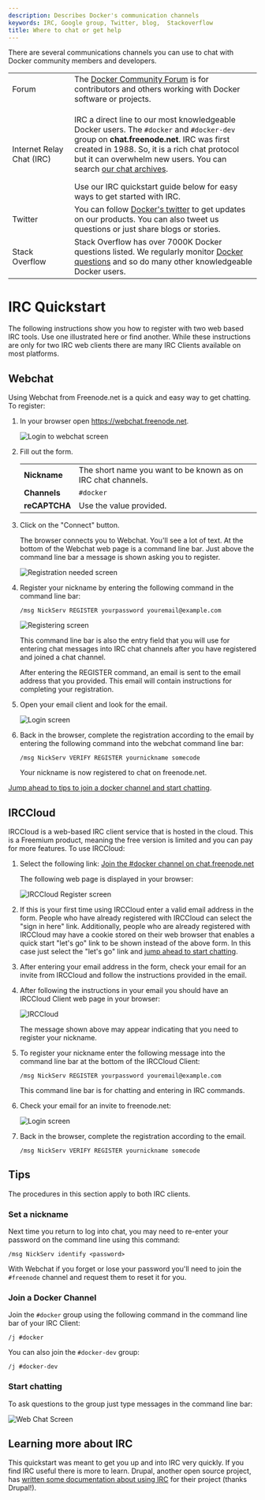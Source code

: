 ```yaml
---
description: Describes Docker's communication channels
keywords: IRC, Google group, Twitter, blog,  Stackoverflow
title: Where to chat or get help
---
```


<style type="text/css">
/* @TODO add 'no-zebra' table-style to the docs-base stylesheet */
/* Table without "zebra" striping */
.content-body table.no-zebra tr {
  background-color: transparent;
}
</style>

There are several communications channels you can use to chat with Docker
community members and developers.

<table>
  <col width="25%">
  <col width="75%">
    <tr>
    <td>Forum</td>
    <td>
      The <a href="https://forums.docker.com/"
      target="_blank">Docker Community Forum</a> is for contributors and others working with Docker software or projects.
    </td>
  </tr>
  <tr>
    <td>Internet Relay Chat (IRC)</td>
    <td>
      <p>
        IRC a direct line to our most knowledgeable Docker users.
        The <code>#docker</code> and <code>#docker-dev</code> group on
        <strong>chat.freenode.net</strong>. IRC was first created in 1988.
        So, it is a rich chat protocol but it can overwhelm new users. You can search
        <a href="https://botbot.me/freenode/docker/#" target="_blank">our chat archives</a>.
      </p>
      Use our IRC quickstart guide below for easy ways to get started with IRC.
    </td>
  </tr>
  <tr>
    <td>Twitter</td>
    <td>
      You can follow <a href="https://twitter.com/docker/" target="_blank">Docker's twitter</a>
      to get updates on our products. You can also tweet us questions or just
      share blogs or stories.
    </td>
  </tr>
  <tr>
    <td>Stack Overflow</td>
    <td>
      Stack Overflow has over 7000K Docker questions listed. We regularly
      monitor <a href="http://stackoverflow.com/search?tab=newest&q=docker" target="_blank">Docker questions</a>
      and so do many other knowledgeable Docker users.
    </td>
  </tr>
</table>


# IRC Quickstart

The following instructions show you how to register with two web based IRC
tools. Use one illustrated here or find another. While these instructions are
only for two IRC web clients there are many IRC Clients available on most
platforms.

## Webchat

Using Webchat from Freenode.net is a quick and easy way to get chatting. To
register:

1.  In your browser open <a href="https://webchat.freenode.net" target="_blank">https://webchat.freenode.net</a>.

    ![Login to webchat screen](images/irc_connect.png)

2.  Fill out the form.

    <table class="no-zebra" style="width: auto">
      <tr>
        <td><b>Nickname</b></td>
        <td>The short name you want to be known as on IRC chat channels.</td>
      </tr>
      <tr>
        <td><b>Channels</b></td>
        <td><code>#docker</code></td>
      </tr>
      <tr>
        <td><b>reCAPTCHA</b></td>
        <td>Use the value provided.</td>
      </tr>
    </table>

3.  Click on the "Connect" button.

    The browser connects you to Webchat. You'll see a lot of text. At the bottom of
    the Webchat web page is a command line bar. Just above the command line bar
    a message is shown asking you to register.

    ![Registration needed screen](images/irc_after_login.png)

4.  Register your nickname by entering the following command in the
command line bar:

    ```
    /msg NickServ REGISTER yourpassword youremail@example.com
    ```

    ![Registering screen](images/register_nic.png)

    This command line bar is also the entry field that you will use for entering
    chat messages into IRC chat channels after you have registered and joined a
    chat channel.

    After entering the REGISTER command, an email is sent to the email address
    that you provided. This email will contain instructions for completing
    your registration.

5.  Open your email client and look for the email.

    ![Login screen](images/register_email.png)

6.  Back in the browser, complete the registration according to the email by entering the following command into the webchat command line bar:

    ```
    /msg NickServ VERIFY REGISTER yournickname somecode
    ```

    Your nickname is now registered to chat on freenode.net.

[Jump ahead to tips to join a docker channel and start chatting](get-help.md#tips).

## IRCCloud

IRCCloud is a web-based IRC client service that is hosted in the cloud. This is
a Freemium product, meaning the free version is limited and you can pay for more
features. To use IRCCloud:

1.  Select the following link:
  <a href="https://www.irccloud.com/invite?channel=%23docker&amp;hostname=chat.freenode.net&amp;port=6697" target="_blank">Join the #docker channel on chat.freenode.net</a>

    The following web page is displayed in your browser:

    ![IRCCloud Register screen](images/irccloud-join.png)

2.  If this is your first time using IRCCloud enter a valid email address in the
form. People who have already registered with IRCCloud can select the "sign in
here" link. Additionally, people who are already registered with IRCCloud may
have a cookie stored on their web browser that enables a quick start "let's go"
link to be shown instead of the above form. In this case just select the
"let's go" link and [jump ahead to start chatting](get-help.md#start-chatting).

3.  After entering your email address in the form, check your email for an invite
from IRCCloud and follow the instructions provided in the email.

4.  After following the instructions in your email you should have an IRCCloud
Client web page in your browser:

    ![IRCCloud](images/irccloud-register-nick.png)

    The message shown above may appear indicating that you need to register your
    nickname.

5.  To register your nickname enter the following message into the command line bar
at the bottom of the IRCCloud Client:

    ```
    /msg NickServ REGISTER yourpassword youremail@example.com
    ```

    This command line bar is for chatting and entering in IRC commands.

6.  Check your email for an invite to freenode.net:

    ![Login screen](images/register_email.png)

7.  Back in the browser, complete the registration according to the email.

    ```
    /msg NickServ VERIFY REGISTER yournickname somecode
    ```

## Tips

The procedures in this section apply to both IRC clients.

### Set a nickname

Next time you return to log into chat, you may need to re-enter your password
on the command line using this command:

    /msg NickServ identify <password>

With Webchat if you forget or lose your password you'll need to join the
`#freenode` channel and request them to reset it for you.

### Join a Docker Channel

Join the `#docker` group using the following command in the command line bar of
your IRC Client:

    /j #docker

You can also join the `#docker-dev` group:

    /j #docker-dev

### Start chatting

To ask questions to the group just type messages in the command line bar:

![Web Chat Screen](images/irc_chat.png)

## Learning more about IRC

This quickstart was meant to get you up and into IRC very quickly. If you find
IRC useful there is more to learn. Drupal, another open source project,
has <a href="https://www.drupal.org/irc/setting-up" target="_blank">
written some documentation about using IRC</a> for their project
(thanks Drupal!).
